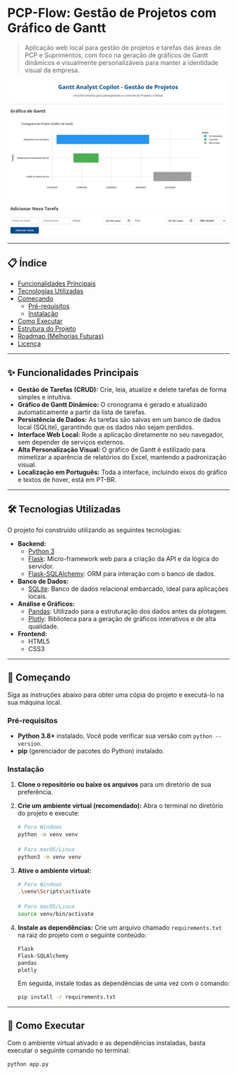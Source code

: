 # PCP-Flow: Gestão de Projetos com Gráfico de Gantt

> Aplicação web local para gestão de projetos e tarefas das áreas de PCP e Suprimentos, com foco na geração de gráficos de Gantt dinâmicos e visualmente personalizáveis para manter a identidade visual da empresa.

![PCP-Flow Screenshot](Gantt%20Analyst%20Copilot.png)  

---

## 📋 Índice

- [Funcionalidades Principais](#-funcionalidades-principais)
- [Tecnologias Utilizadas](#️-tecnologias-utilizadas)
- [Começando](#-começando)
  - [Pré-requisitos](#pré-requisitos)
  - [Instalação](#instalação)
- [Como Executar](#-como-executar)
- [Estrutura do Projeto](#-estrutura-do-projeto)
- [Roadmap (Melhorias Futuras)](#-roadmap-melhorias-futuras)
- [Licença](#-licença)

---

## ✨ Funcionalidades Principais

- **Gestão de Tarefas (CRUD):** Crie, leia, atualize e delete tarefas de forma simples e intuitiva.
- **Gráfico de Gantt Dinâmico:** O cronograma é gerado e atualizado automaticamente a partir da lista de tarefas.
- **Persistência de Dados:** As tarefas são salvas em um banco de dados local (SQLite), garantindo que os dados não sejam perdidos.
- **Interface Web Local:** Rode a aplicação diretamente no seu navegador, sem depender de serviços externos.
- **Alta Personalização Visual:** O gráfico de Gantt é estilizado para mimetizar a aparência de relatórios do Excel, mantendo a padronização visual.
- **Localização em Português:** Toda a interface, incluindo eixos do gráfico e textos de hover, está em PT-BR.

---

## 🛠️ Tecnologias Utilizadas

O projeto foi construído utilizando as seguintes tecnologias:

- **Backend:**
  - [Python 3](https://www.python.org/)
  - [Flask](https://flask.palletsprojects.com/): Micro-framework web para a criação da API e da lógica do servidor.
  - [Flask-SQLAlchemy](https://flask-sqlalchemy.palletsprojects.com/): ORM para interação com o banco de dados.
- **Banco de Dados:**
  - [SQLite](https://www.sqlite.org/index.html): Banco de dados relacional embarcado, ideal para aplicações locais.
- **Análise e Gráficos:**
  - [Pandas](https://pandas.pydata.org/): Utilizado para a estruturação dos dados antes da plotagem.
  - [Plotly](https://plotly.com/python/): Biblioteca para a geração de gráficos interativos e de alta qualidade.
- **Frontend:**
  - HTML5
  - CSS3

---

## 🚀 Começando

Siga as instruções abaixo para obter uma cópia do projeto e executá-lo na sua máquina local.

### Pré-requisitos

- **Python 3.8+** instalado. Você pode verificar sua versão com `python --version`.
- **pip** (gerenciador de pacotes do Python) instalado.

### Instalação

1.  **Clone o repositório ou baixe os arquivos** para um diretório de sua preferência.

2.  **Crie um ambiente virtual (recomendado):**
    Abra o terminal no diretório do projeto e execute:
    ```bash
    # Para Windows
    python -m venv venv

    # Para macOS/Linux
    python3 -m venv venv
    ```

3.  **Ative o ambiente virtual:**
    ```bash
    # Para Windows
    .\venv\Scripts\activate

    # Para macOS/Linux
    source venv/bin/activate
    ```

4.  **Instale as dependências:**
    Crie um arquivo chamado `requirements.txt` na raiz do projeto com o seguinte conteúdo:
    ```
    Flask
    Flask-SQLAlchemy
    pandas
    plotly
    ```
    Em seguida, instale todas as dependências de uma vez com o comando:
    ```bash
    pip install -r requirements.txt
    ```

---

## 🏃 Como Executar

Com o ambiente virtual ativado e as dependências instaladas, basta executar o seguinte comando no terminal:

```bash
python app.py